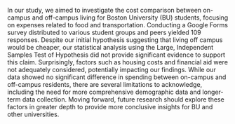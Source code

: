 In our study, we aimed to investigate the cost comparison between on-campus and off-campus living for Boston University (BU) students, focusing on expenses related to food and transportation. Conducting a Google Forms survey distributed to various student groups and peers yielded 109 responses. Despite our initial hypothesis suggesting that living off campus would be cheaper, our statistical analysis using the Large, Independent Samples Test of Hypothesis did not provide significant evidence to support this claim. Surprisingly, factors such as housing costs and financial aid were not adequately considered, potentially impacting our findings. While our data showed no significant difference in spending between on-campus and off-campus residents, there are several limitations to acknowledge, including the need for more comprehensive demographic data and longer-term data collection. Moving forward, future research should explore these factors in greater depth to provide more conclusive insights for BU and other universities.
